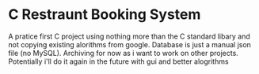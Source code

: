 # C Restraunt Booking System
A pratice first C project using nothing more than the C standard libary and not copying existing alorithms from google. Database is just a manual json file (no MySQL).
Archiving for now as i want to work on other projects. Potentially i'll do it again in the future with gui and better alogrithms
